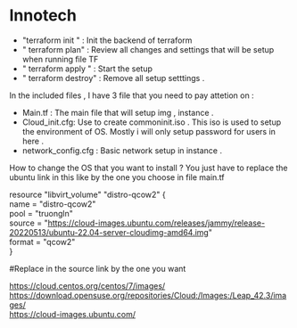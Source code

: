 # Innotech
- "terraform init " : Init the backend of terraform
- " terraform plan" : Review all changes and settings that will be setup when running file TF
- " terraform apply " : Start the setup 
- " terraform destroy" : Remove all setup setttings .

In the included files , I have 3 file that you need to pay attetion on : 
- Main.tf : The main file that will setup img , instance .
- Cloud_init.cfg: Use to create commoninit.iso . This iso is used to setup the environment of OS. Mostly i will only setup password for users in here . 
- network_config.cfg : Basic network setup in instance .


How to change the OS that you want to install ? 
You just have to replace the ubuntu link in this like by the one you choose in file main.tf 

resource "libvirt_volume" "distro-qcow2" {  
  name   = "distro-qcow2"  
  pool   = "truongln"  
  source = "https://cloud-images.ubuntu.com/releases/jammy/release-20220513/ubuntu-22.04-server-cloudimg-amd64.img"  
  format = "qcow2"  
}  
  
#Replace in the source link by the one you want   

https://cloud.centos.org/centos/7/images/  
https://download.opensuse.org/repositories/Cloud:/Images:/Leap_42.3/images/  
https://cloud-images.ubuntu.com/  
